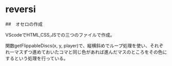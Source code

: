 # reversi
##　オセロの作成

VScodeでHTML,CSS,JSでの三つのファイルで作成。

関数getFlippableDiscs(x, y, player)で、縦横斜めでループ処理を使い、それぞれ一マスずつ進めておいたコマと同じ色があれば進んだマスのところをその色にするという処理を行っている。
